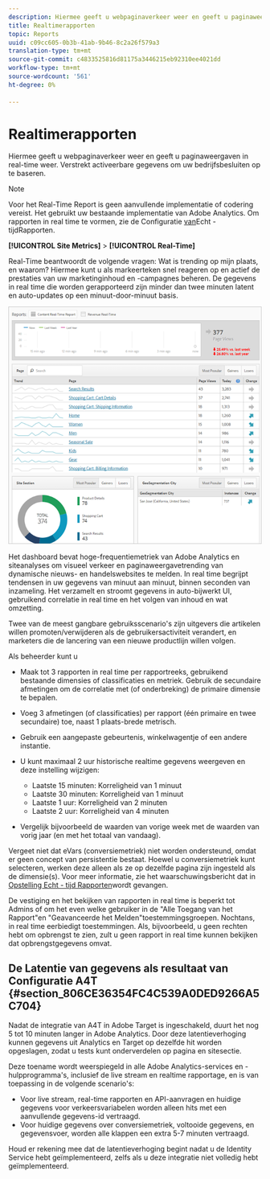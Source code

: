 ```yaml
---
description: Hiermee geeft u webpaginaverkeer weer en geeft u paginaweergaven in real-time weer. Verstrekt activeerbare gegevens om uw bedrijfsbesluiten op te baseren.
title: Realtimerapporten
topic: Reports
uuid: c09cc605-0b3b-41ab-9b46-8c2a26f579a3
translation-type: tm+mt
source-git-commit: c4833525816d81175a3446215eb92310ee4021dd
workflow-type: tm+mt
source-wordcount: '561'
ht-degree: 0%

---
```



# Realtimerapporten

Hiermee geeft u webpaginaverkeer weer en geeft u paginaweergaven in real-time weer. Verstrekt activeerbare gegevens om uw bedrijfsbesluiten op te baseren.

>[!NOTE]
>
>Voor het Real-Time Report is geen aanvullende implementatie of codering vereist. Het gebruikt uw bestaande implementatie van Adobe Analytics. Om rapporten in real time te vormen, zie de Configuratie [van](/help/admin/admin/realtime/t-realtime-admin.md)Echt - tijdRapporten.

**[!UICONTROL Site Metrics]** > **[!UICONTROL Real-Time]**

Real-Time beantwoordt de volgende vragen: Wat is trending op mijn plaats, en waarom? Hiermee kunt u als markeerteken snel reageren op en actief de prestaties van uw marketinginhoud en -campagnes beheren. De gegevens in real time die worden gerapporteerd zijn minder dan twee minuten latent en auto-updates op een minuut-door-minuut basis.

![](assets/report-realtime.png)

Het dashboard bevat hoge-frequentiemetriek van Adobe Analytics en siteanalyses om visueel verkeer en paginaweergavetrending van dynamische nieuws- en handelswebsites te melden. In real time begrijpt tendensen in uw gegevens van minuut aan minuut, binnen seconden van inzameling. Het verzamelt en stroomt gegevens in auto-bijwerkt UI, gebruikend correlatie in real time en het volgen van inhoud en wat omzetting.

Twee van de meest gangbare gebruiksscenario&#39;s zijn uitgevers die artikelen willen promoten/verwijderen als de gebruikersactiviteit verandert, en marketers die de lancering van een nieuwe productlijn willen volgen.

Als beheerder kunt u

* Maak tot 3 rapporten in real time per rapportreeks, gebruikend bestaande dimensies of classificaties en metriek. Gebruik de secundaire afmetingen om de correlatie met (of onderbreking) de primaire dimensie te bepalen.
* Voeg 3 afmetingen (of classificaties) per rapport (één primaire en twee secundaire) toe, naast 1 plaats-brede metrisch.
* Gebruik een aangepaste gebeurtenis, winkelwagentje of een andere instantie.
* U kunt maximaal 2 uur historische realtime gegevens weergeven en deze instelling wijzigen:

   * Laatste 15 minuten: Korreligheid van 1 minuut
   * Laatste 30 minuten: Korreligheid van 1 minuut
   * Laatste 1 uur: Korreligheid van 2 minuten
   * Laatste 2 uur: Korreligheid van 4 minuten

* Vergelijk bijvoorbeeld de waarden van vorige week met de waarden van vorig jaar (en met het totaal van vandaag).

Vergeet niet dat eVars (conversiemetriek) niet worden ondersteund, omdat er geen concept van persistentie bestaat. Hoewel u conversiemetriek kunt selecteren, werken deze alleen als ze op dezelfde pagina zijn ingesteld als de dimensie(s). Voor meer informatie, zie het waarschuwingsbericht dat in [Opstelling Echt - tijd Rapporten](/help/admin/admin/realtime/t-realtime-admin.md)wordt gevangen.

De vestiging en het bekijken van rapporten in real time is beperkt tot Admins of om het even welke gebruiker in de &quot;Alle Toegang van het Rapport&quot;en &quot;Geavanceerde het Melden&quot;toestemmingsgroepen. Nochtans, in real time eerbiedigt toestemmingen. Als, bijvoorbeeld, u geen rechten hebt om opbrengst te zien, zult u geen rapport in real time kunnen bekijken dat opbrengstgegevens omvat.

## De Latentie van gegevens als resultaat van Configuratie A4T {#section_806CE36354FC4C539A0DED9266A5C704}

Nadat de integratie van A4T in Adobe Target is ingeschakeld, duurt het nog 5 tot 10 minuten langer in Adobe Analytics. Door deze latentieverhoging kunnen gegevens uit Analytics en Target op dezelfde hit worden opgeslagen, zodat u tests kunt onderverdelen op pagina en sitesectie.

Deze toename wordt weerspiegeld in alle Adobe Analytics-services en -hulpprogramma&#39;s, inclusief de live stream en realtime rapportage, en is van toepassing in de volgende scenario&#39;s:

* Voor live stream, real-time rapporten en API-aanvragen en huidige gegevens voor verkeersvariabelen worden alleen hits met een aanvullende gegevens-id vertraagd.
* Voor huidige gegevens over conversiemetriek, voltooide gegevens, en gegevensvoer, worden alle klappen een extra 5-7 minuten vertraagd.

Houd er rekening mee dat de latentieverhoging begint nadat u de Identity Service hebt geïmplementeerd, zelfs als u deze integratie niet volledig hebt geïmplementeerd.
